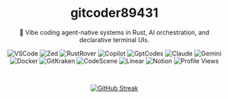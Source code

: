 <div align="center">

# **gitcoder89431**

🤙 Vibe coding agent-native systems in Rust, AI orchestration, and declarative terminal UIs.

<!-- Badges -->
  
![VSCode](https://img.shields.io/badge/IDE-VSCode-blue?logo=visualstudiocode&style=flat)
![Zed](https://img.shields.io/badge/IDE-Zed-5f5fff?logo=data:image/svg+xml;base64,PHN2ZyB4bWxucz0naHR0cDovL3d3dy53My5vcmcvMjAwMC9zdmcnIHdpZHRoPScxMicgaGVpZ2h0PScxMicgdmlld0JveD0nMCAwIDEyIDEyJz48Y2lyY2xlIGN4PSc2JyBjeT0nNicgcj0nNicgZmlsbD0nIzVmNWZmZicvPjwvc3ZnPg==&style=flat)
![RustRover](https://img.shields.io/badge/IDE-RustRover-3C3C3C?logo=jetbrains&logoColor=white&style=flat)
![Copilot](https://img.shields.io/badge/AI-Copilot-blue?logo=githubcopilot&style=flat)
![GptCodex](https://img.shields.io/badge/AI-GPT_Codex-FFB400?logo=openai&style=flat)
![Claude](https://img.shields.io/badge/AI-Claude-8a919a?logo=anthropic&style=flat)
![Gemini](https://img.shields.io/badge/AI-Gemini-00BCD4?logo=google&style=flat)
![Docker](https://img.shields.io/badge/Dev-Docker-2496ED?logo=docker&style=flat)
![GitKraken](https://img.shields.io/badge/Git-GitKraken-179287?logo=gitkraken&style=flat)
![CodeScene](https://img.shields.io/badge/Analysis-CodeScene-cfd6e6?logo=codescene&style=flat)
![Linear](https://img.shields.io/badge/Productivity-Linear-000000?logo=linear&style=flat)
![Notion](https://img.shields.io/badge/Docs-Notion-000000?logo=notion&style=flat)
![Profile Views](https://komarev.com/ghpvc/?username=gitcoder89431&color=6aa6f8&style=flat)

<br />

<!-- Cards -->
  
[![GitHub Streak](https://github-readme-streak-stats.herokuapp.com?user=gitcoder89431&theme=github-dark&hide_border=true)](https://git.io/streak-stats)

</div>
